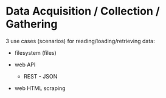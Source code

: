 # Data Acquisition / Collection / Gathering

3 use cases (scenarios) for reading/loading/retrieving data:

*   filesystem (files)

*   web API 

    *   REST - JSON

*   web HTML scraping

